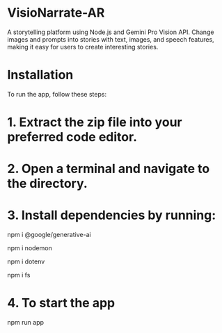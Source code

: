 # VisioNarrate-AR
A storytelling platform using Node.js and Gemini Pro Vision API. Change images and prompts into stories with text, images, and speech features, making it easy for users to create interesting stories.

# Installation

To run the app, follow these steps:
# 1. Extract the zip file into your preferred code editor.
# 2. Open a terminal and navigate to the directory.
# 3. Install dependencies by running:

  npm i @google/generative-ai 
  
  npm i nodemon
  
  npm i dotenv
  
  npm i fs


# 4. To start the app

  npm run app
